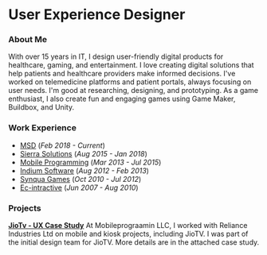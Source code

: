 # User Experience Designer 


### About Me
With over 15 years in IT, I design user-friendly digital products for healthcare, gaming, and entertainment. I love creating digital solutions that help patients and healthcare providers make informed decisions. I've worked on telemedicine platforms and patient portals, always focusing on user needs. I'm good at researching, designing, and prototyping. As a game enthusiast, I also create fun and engaging games using Game Maker, Buildbox, and Unity.


### Work Experience 
- [MSD](https://www.msd.com) (_Feb 2018 - Current_)
- [Sierra Solutions](https://sierra.sg) (_Aug 2015 - Jan 2018_)
- [Mobile Programming](https://www.mobileprogramming.com) (_Mar 2013 - Jul 2015_)
- [Indium Software](https://www.indiumsoftware.com) (_Aug 2012 - Feb 2013_)
- [Synqua Games](https://synqua.com) (_Oct 2010 - Jul 2012_)
- [Ec-intractive](https://www.mobygames.com/company/6791/ec-interactive-ltd/) (_Jun 2007 - Aug 2010_)


### Projects
**[JioTv - UX Case Study](https://www.msd.com)**
At Mobileprograamin LLC, I worked with Reliance Industries Ltd on mobile and kiosk projects, including JioTV. I was part of the initial design team for JioTV. More details are in the attached case study.


  

